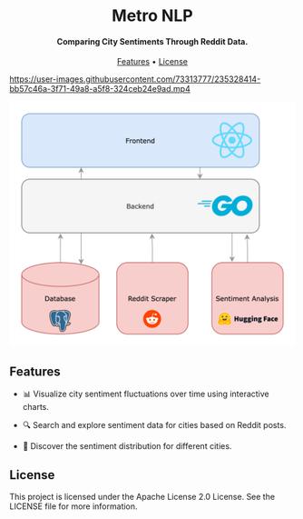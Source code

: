 <h1 align="center">
  Metro NLP
</h1>
<h4 align="center">Comparing City Sentiments Through Reddit Data.</h4>

<p align="center">
  <a href="#features">Features</a> •
  <a href="#license">License</a>
</p>



https://user-images.githubusercontent.com/73313777/235328414-bb57c46a-3f71-49a8-a5f8-324ceb24e9ad.mp4



![screenshot](assets/citymetrics.png)

## Features

- 📊 Visualize city sentiment fluctuations over time using interactive charts.


- 🔍 Search and explore sentiment data for cities based on Reddit posts.


- 🌆 Discover the sentiment distribution for different cities.

## License

This project is licensed under the Apache License 2.0 License. See the LICENSE file for more information.
